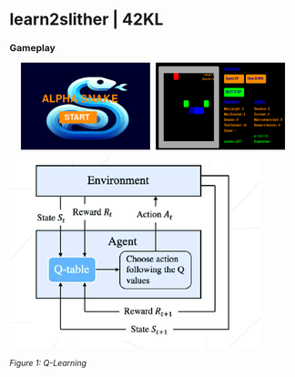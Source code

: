 # learn2slither | 42KL
### Gameplay
<div style="display: flex; justify-content: center;">
  <img src="https://github.com/mseong123/learn2slither/blob/main/images/lobby.png" alt="Lobby" style="width: 45%; margin-right: 10px;"/>
  <img src="https://github.com/mseong123/learn2slither/blob/main/images/game.png" alt="Gameplay" style="width: 45%;"/>
</div>

![Q_Learning](https://github.com/mseong123/learn2slither/blob/main/images/Q_learning.png)

*Figure 1: Q-Learning*
